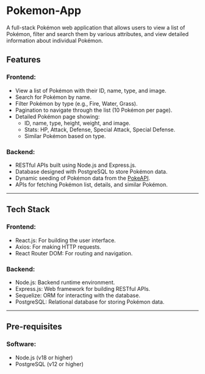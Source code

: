 # Pokemon-App

A full-stack Pokémon web application that allows users to view a list of Pokémon, filter and search them by various attributes, and view detailed information about individual Pokémon.

## Features

### Frontend:
- View a list of Pokémon with their ID, name, type, and image.
- Search for Pokémon by name.
- Filter Pokémon by type (e.g., Fire, Water, Grass).
- Pagination to navigate through the list (10 Pokémon per page).
- Detailed Pokémon page showing:
  - ID, name, type, height, weight, and image.
  - Stats: HP, Attack, Defense, Special Attack, Special Defense.
  - Similar Pokémon based on type.

### Backend:
- RESTful APIs built using Node.js and Express.js.
- Database designed with PostgreSQL to store Pokémon data.
- Dynamic seeding of Pokémon data from the [PokeAPI](https://pokeapi.co/).
- APIs for fetching Pokémon list, details, and similar Pokémon.

---

## Tech Stack

### Frontend:
- React.js: For building the user interface.
- Axios: For making HTTP requests.
- React Router DOM: For routing and navigation.

### Backend:
- Node.js: Backend runtime environment.
- Express.js: Web framework for building RESTful APIs.
- Sequelize: ORM for interacting with the database.
- PostgreSQL: Relational database for storing Pokémon data.

---

## Pre-requisites

### Software:
- Node.js (v18 or higher)
- PostgreSQL (v12 or higher)
